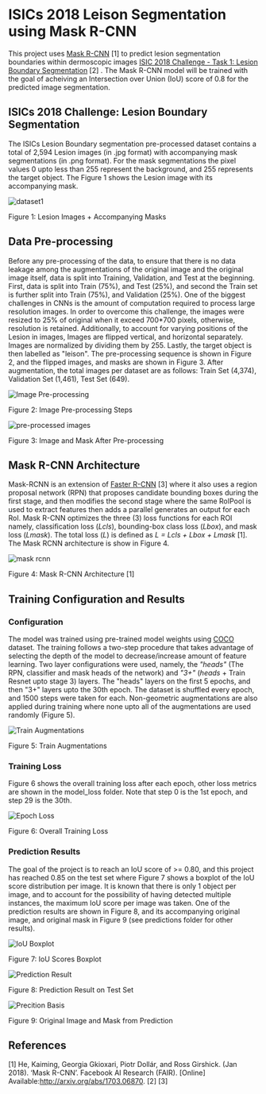 # ISICs 2018 Leison Segmentation using Mask R-CNN

This project uses [Mask R-CNN](https://arxiv.org/abs/1703.06870) [1] to predict lesion segmentation boundaries within dermoscopic images [ISIC 2018 Challenge - Task 1: Lesion Boundary Segmentation](https://challenge.isic-archive.com/landing/2018/45/) [2] . The Mask R-CNN model will be trained with the goal of acheiving an Intersection over Union (IoU) score of 0.8 for the predicted image segmentation.

## ISICs 2018 Challenge: Lesion Boundary Segmentation
The ISICs Lesion Boundary segmentation pre-processed dataset contains a total of 2,594 Lesion images (in .jpg format) with accompanying mask segmentations (in .png format). For the mask segmentations the pixel values 0 upto less than 255 represent the background, and 255 represents the target object. The Figure 1 shows the Lesion image with its accompanying mask.

![dataset1](https://github.com/christianburbon/isic_maskrcnn_copy/blob/master/visualize_dataset/imgmask_1.png)

Figure 1: Lesion Images + Accompanying Masks

## Data Pre-processing
Before any pre-processing of the data, to ensure that there is no data leakage among the augmentations of the original image and the original image itself, data is split into Training, Validation, and Test at the beginning. First, data is split into Train (75%), and Test (25%), and second the Train set is further split into Train (75%), and Validation (25%).
One of the biggest challenges in CNNs is the amount of computation required to process large resolution images. In order to overcome this challenge, the images were resized to 25% of original when it exceed 700*700 pixels, otherwise, resolution is retained. Additionally, to account for varying positions of the Lesion in images, Images are flipped vertical, and horizontal separately. Images are normalized by dividing them by 255. Lastly, the target object is then labelled as "leison". The pre-processing sequence is shown in Figure 2, and the flipped images, and masks are shown in Figure 3. After augmentation, the total images per dataset are as follows: Train Set (4,374), Validation Set (1,461), Test Set (649).

![Image Pre-processing](https://github.com/christianburbon/lettuce_annotation/blob/master/other_images/pre-processing.jpg)

Figure 2: Image Pre-processing Steps


![pre-processed images](https://github.com/christianburbon/isic_maskrcnn_copy/blob/master/pre_processing.png)

Figure 3: Image and Mask After Pre-processing


## Mask R-CNN Architecture

Mask-RCNN is an extension of [Faster R-CNN](https://proceedings.neurips.cc/paper/2015/file/14bfa6bb14875e45bba028a21ed38046-Paper.pdf) [3] where it also uses a region proposal network (RPN) that proposes candidate bounding boxes during the first stage, and then modifies the second stage where the same RoIPool is used to extract features then adds a parallel generates an output for each RoI. Mask R-CNN optimizes the three (3) loss functions for each ROI namely, classification loss (_Lcls_), bounding-box class loss (_Lbox_), and mask loss (_Lmask_). The total loss (_L_) is defined as _L = Lcls + Lbox + Lmask_ [1]. The Mask RCNN architecture is show in Figure 4.

![mask rcnn](https://github.com/christianburbon/isic_maskrcnn_copy/blob/master/other_images/mask_rcnn%20architecture.png)

Figure 4: Mask R-CNN Architecture [1]


## Training Configuration and Results
### Configuration
The model was trained using pre-trained model weights using [COCO](https://cocodataset.org) dataset. The training follows a two-step procedure that takes advantage of selecting the depth of the model to decrease/increase amount of feature learning. Two layer configurations were used, namely, the _"heads"_ (The RPN, classifier and mask heads of the network) and _"3+"_ (_heads_ + Train Resnet upto stage 3) layers. The "heads" layers on the first 5 epochs, and then "3+" layers upto the 30th epoch. The dataset is shuffled every epoch, and 1500 steps were taken for each. Non-geometric augmentations are also applied during training where none upto all of the augmentations are used randomly (Figure 5).

![Train Augmentations](https://github.com/christianburbon/isic_maskrcnn_copy/blob/master/other_images/training_augmentations.png)

Figure 5: Train Augmentations


### Training Loss
Figure 6 shows the overall training loss after each epoch, other loss metrics are shown in the model_loss folder. Note that step 0 is the 1st epoch, and step 29 is the 30th.

![Epoch Loss](https://github.com/christianburbon/isic_maskrcnn_copy/blob/master/model_loss/epoch_loss.png)

Figure 6: Overall Training Loss


### Prediction Results
The goal of the project is to reach an IoU score of >= 0.80, and this project has reached 0.85 on the test set where Figure 7 shows a boxplot of the IoU score distribution per image. It is known that there is only 1 object per image, and to account for the possibility of having detected multiple instances, the maximum IoU score per image was taken. One of the prediction results are shown in Figure 8, and its accompanying original image, and original mask in Figure 9 (see predictions folder for other results).

![IoU Boxplot](https://github.com/christianburbon/isic_maskrcnn_copy/blob/master/predictions/boxplot_ious.png)

Figure 7: IoU Scores Boxplot


![Prediction Result](https://github.com/christianburbon/isic_maskrcnn_copy/blob/master/predictions/predictions_2.png)

Figure 8: Prediction Result on Test Set

![Precition Basis](https://github.com/christianburbon/isic_maskrcnn_copy/blob/master/predictions/gt_2.png)

Figure 9: Original Image and Mask from Prediction


## References
[1] He, Kaiming, Georgia Gkioxari, Piotr Dollár, and Ross Girshick. (Jan 2018). ‘Mask R-CNN’. Facebook AI Research (FAIR). [Online] Available:http://arxiv.org/abs/1703.06870.
[2] 
[3] 
